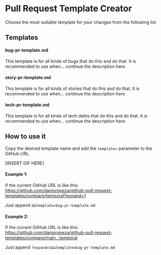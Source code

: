 # Pull Request Template Creator

Choose the most suitable template for your changes from the following list

## Templates
#### bug-pr-template.md
This template is for all kinds of bugs that do this and do that. It is recommended to use when... continue the description here.

#### story-pr-template.md
This template is for all kinds of stories that do this and do that. It is recommended to use when... continue the description here.

#### tech-pr-template.md
This template is for all kinds of tech debts that do this and do that. It is recommended to use when... continue the description here.

## How to use it

Copy the desired template name and add the `template=` parameter to the GitHub URL.

[INSERT GIF HERE]

#### Example 1:
If the current GitHub URL is like this: 
https://github.com/danioropeza/github-pull-request-templates/compare/temporal?expand=1

Just append `&&template=bug-pr-template.md`


#### Example 2:
If the current GitHub URL is like this: 
https://github.com/danioropeza/github-pull-request-templates/compare/main...temporal

Just append `?expand=1&&template=bug-pr-template.md`
